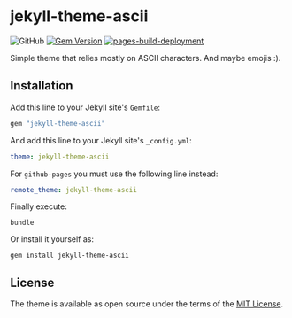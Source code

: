# jekyll-theme-ascii

![GitHub](https://img.shields.io/github/license/antoniovazquezblanco/jekyll-theme-ascii)
[![Gem Version](https://badge.fury.io/rb/jekyll-theme-ascii.svg)](https://badge.fury.io/rb/jekyll-theme-ascii)
[![pages-build-deployment](https://github.com/antoniovazquezblanco/jekyll-theme-ascii/actions/workflows/pages/pages-build-deployment/badge.svg?branch=main)](https://github.com/antoniovazquezblanco/jekyll-theme-ascii/actions/workflows/pages/pages-build-deployment)

Simple theme that relies mostly on ASCII characters. And maybe emojis :).


## Installation

Add this line to your Jekyll site's `Gemfile`:

```ruby
gem "jekyll-theme-ascii"
```

And add this line to your Jekyll site's `_config.yml`:

```yaml
theme: jekyll-theme-ascii
```

For `github-pages` you must use the following line instead:

```yaml
remote_theme: jekyll-theme-ascii
```

Finally execute:

```
bundle
```

Or install it yourself as:

```
gem install jekyll-theme-ascii
```


## License

The theme is available as open source under the terms of the [MIT License](https://opensource.org/licenses/MIT).

